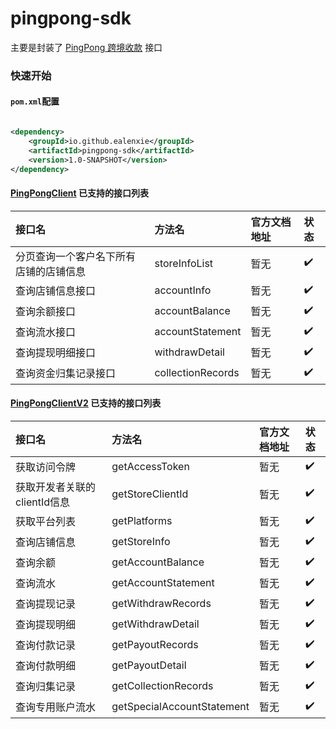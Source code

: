 pingpong-sdk
======

主要是封装了 [PingPong 跨境收款](http://192.168.180.10:4999/web/#/59/502)  接口

### 快速开始

#### `pom.xml`配置

```xml

<dependency>
    <groupId>io.github.ealenxie</groupId>
    <artifactId>pingpong-sdk</artifactId>
    <version>1.0-SNAPSHOT</version>
</dependency>
```

#### [PingPongClient](https://github.com/EalenXie/sdk-all-unusual/blob/main/pingpong-sdk/src/main/java/io/github/ealenxie/pingpong/v1/PingPongClient.java) 已支持的接口列表

| 接口名                 | 方法名               | 官方文档地址 | 状态  |
|:--------------------|:------------------|:-------|:----|
| 分页查询一个客户名下所有店铺的店铺信息 | storeInfoList     | 暂无     | ✔️  |
| 查询店铺信息接口            | accountInfo       | 暂无     | ✔️  |
| 查询余额接口              | accountBalance    | 暂无     | ✔️  |
| 查询流水接口              | accountStatement  | 暂无     | ✔️  |
| 查询提现明细接口            | withdrawDetail    | 暂无     | ✔️  |
| 查询资金归集记录接口          | collectionRecords | 暂无     | ✔️  |

#### [PingPongClientV2](https://github.com/EalenXie/sdk-all-unusual/blob/main/pingpong-sdk/src/main/java/io/github/ealenxie/pingpong/v2/PingPongClient.java) 已支持的接口列表

| 接口名                | 方法名                        | 官方文档地址 | 状态  |
|:-------------------|:---------------------------|:-------|:----|
| 获取访问令牌             | getAccessToken             | 暂无     | ✔️  |
| 获取开发者关联的clientId信息 | getStoreClientId           | 暂无     | ✔️  |
| 获取平台列表             | getPlatforms               | 暂无     | ✔️  |
| 查询店铺信息             | getStoreInfo               | 暂无     | ✔️  |
| 查询余额               | getAccountBalance          | 暂无     | ✔️  |
| 查询流水               | getAccountStatement        | 暂无     | ✔️  |
| 查询提现记录             | getWithdrawRecords         | 暂无     | ✔️  |
| 查询提现明细             | getWithdrawDetail          | 暂无     | ✔️  |
| 查询付款记录             | getPayoutRecords           | 暂无     | ✔️  |
| 查询付款明细             | getPayoutDetail            | 暂无     | ✔️  |
| 查询归集记录             | getCollectionRecords       | 暂无     | ✔️  |
| 查询专用账户流水           | getSpecialAccountStatement | 暂无     | ✔️  |
